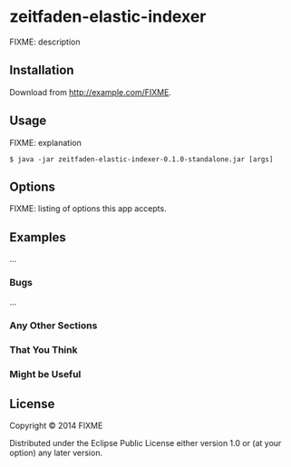 # zeitfaden-elastic-indexer

FIXME: description

## Installation

Download from http://example.com/FIXME.

## Usage

FIXME: explanation

    $ java -jar zeitfaden-elastic-indexer-0.1.0-standalone.jar [args]

## Options

FIXME: listing of options this app accepts.

## Examples

...

### Bugs

...

### Any Other Sections
### That You Think
### Might be Useful

## License

Copyright © 2014 FIXME

Distributed under the Eclipse Public License either version 1.0 or (at
your option) any later version.

